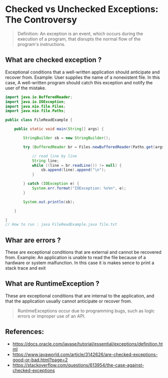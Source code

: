# Checked vs Unchecked Exceptions: The Controversy

> Definition: An exception is an event, which occurs during the execution of a program, that disrupts the normal flow of the program's instructions.

## What are checked exception ?
Exceptional conditions that a well-written application should anticipate and recover from. Example: User supplies the name of a nonexistent file. In this case,  A well-written program should catch this exception and notify the user of the mistake.
```java
import java.io.BufferedReader;
import java.io.IOException;
import java.nio.file.Files;
import java.nio.file.Paths;

public class FileReadExample {

    public static void main(String[] args) {

        StringBuilder sb = new StringBuilder();

        try (BufferedReader br = Files.newBufferedReader(Paths.get(args[0]))) {

            // read line by line
            String line;
            while ((line = br.readLine()) != null) {
                sb.append(line).append("\n");
            }

        } catch (IOException e) {
            System.err.format("IOException: %s%n", e);
        }

        System.out.println(sb);

    }

}
// How to run : java FileReadExample.java file.txt
```
## Whar are errors ?
These are exceptional conditions that are external and cannot be recovered from. Example:  An application is unable to read the file because of a hardware or system malfunction. In this case it is makes sence to print a stack trace and exit

## What are RuntimeException ?
These are exceptional conditions that are internal to the application, and that the application usually cannot anticipate or recover from.
> RuntimeExceptions occur due to programming bugs, such as logic errors or improper use of an API.


## References:
- https://docs.oracle.com/javase/tutorial/essential/exceptions/definition.html
- https://www.javaworld.com/article/3142626/are-checked-exceptions-good-or-bad.html?page=2
- https://stackoverflow.com/questions/613954/the-case-against-checked-exceptions
